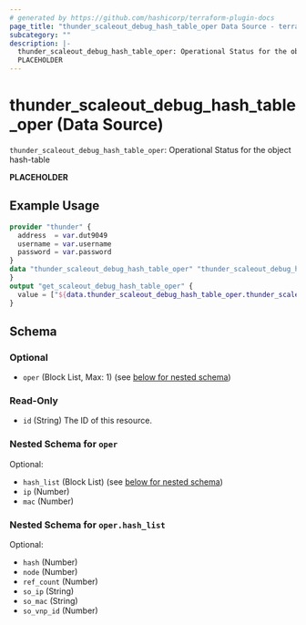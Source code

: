 ```yaml
---
# generated by https://github.com/hashicorp/terraform-plugin-docs
page_title: "thunder_scaleout_debug_hash_table_oper Data Source - terraform-provider-thunder"
subcategory: ""
description: |-
  thunder_scaleout_debug_hash_table_oper: Operational Status for the object hash-table
  PLACEHOLDER
---
```


# thunder_scaleout_debug_hash_table_oper (Data Source)

`thunder_scaleout_debug_hash_table_oper`: Operational Status for the object hash-table

__PLACEHOLDER__

## Example Usage

```terraform
provider "thunder" {
  address  = var.dut9049
  username = var.username
  password = var.password
}
data "thunder_scaleout_debug_hash_table_oper" "thunder_scaleout_debug_hash_table_oper" {
}
output "get_scaleout_debug_hash_table_oper" {
  value = ["${data.thunder_scaleout_debug_hash_table_oper.thunder_scaleout_debug_hash_table_oper}"]
}
```

<!-- schema generated by tfplugindocs -->
## Schema

### Optional

- `oper` (Block List, Max: 1) (see [below for nested schema](#nestedblock--oper))

### Read-Only

- `id` (String) The ID of this resource.

<a id="nestedblock--oper"></a>
### Nested Schema for `oper`

Optional:

- `hash_list` (Block List) (see [below for nested schema](#nestedblock--oper--hash_list))
- `ip` (Number)
- `mac` (Number)

<a id="nestedblock--oper--hash_list"></a>
### Nested Schema for `oper.hash_list`

Optional:

- `hash` (Number)
- `node` (Number)
- `ref_count` (Number)
- `so_ip` (String)
- `so_mac` (String)
- `so_vnp_id` (Number)



